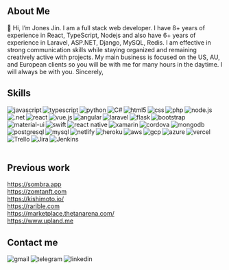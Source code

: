 ## About Me

👋 Hi, I’m Jones Jin.
I am a full stack web developer.
I have 8+ years of experience in React, TypeScript, Nodejs and also have 6+ years of experience in Laravel, ASP.NET, Django, MySQL, Redis. 
I am effective in strong communication skills while staying organized and remaining creatively active with projects.
My main business is focused on the US, AU, and European clients so you will be with me for many hours in the daytime.
I will always be with you. Sincerely,

## Skills
<img align="left" src="https://img.shields.io/badge/JavaScript-F7DF1E?style=for-the-badge&logo=javascript&logoColor=black" alt="javascript" />
<img align="left" src="https://img.shields.io/badge/TypeScript-007ACC?style=for-the-badge&logo=typescript&logoColor=white" alt="typescript" />
<img align="left" src="https://img.shields.io/badge/Python-3776AB?style=for-the-badge&logo=python&logoColor=white" alt="python" />
<img align="left" src="https://img.shields.io/badge/C%23-239120?style=for-the-badge&logo=c-sharp&logoColor=white" alt="C#" />
<img align="left" src="https://img.shields.io/badge/HTML5-E34F26?style=for-the-badge&logo=html5&logoColor=white" alt="html5" />
<img align="left" src="https://img.shields.io/badge/CSS-239120?&style=for-the-badge&logo=css3&logoColor=white" alt="css" />
<img align="left" src="https://img.shields.io/badge/PHP-777BB4?style=for-the-badge&logo=php&logoColor=white" alt="php" />
<img align="left" src="https://img.shields.io/badge/Node.js-43853D?style=for-the-badge&logo=node.js&logoColor=white" alt="node.js" />
<img align="left" src="https://img.shields.io/badge/.NET-5C2D91?style=for-the-badge&logo=.net&logoColor=white" alt=".net" />
<img align="left" src="https://img.shields.io/badge/React-20232A?style=for-the-badge&logo=react&logoColor=61DAFB" alt="react" />
<img align="left" src="https://img.shields.io/badge/Vue.js-35495E?style=for-the-badge&logo=vue.js&logoColor=4FC08D" alt="vue.js" />
<img align="left" src="https://img.shields.io/badge/Angular-DD0031?style=for-the-badge&logo=angular&logoColor=white" alt="angular" />
<img align="left" src="https://img.shields.io/badge/Laravel-FF2D20?style=for-the-badge&logo=laravel&logoColor=white" alt="laravel" />
<img align="left" src="https://img.shields.io/badge/Flask-000000?style=for-the-badge&logo=flask&logoColor=white" alt="flask" />
<img align="left" src="https://img.shields.io/badge/Bootstrap-563D7C?style=for-the-badge&logo=bootstrap&logoColor=white" alt="bootstrap" />
<img align="left" src="https://img.shields.io/badge/Material--UI-0081CB?style=for-the-badge&logo=material-ui&logoColor=white" alt="material-ui" />
<br/>

<img align="left" src="https://img.shields.io/badge/Swift-FA7343?style=for-the-badge&logo=swift&logoColor=white" alt="swift" />
<img align="left" src="https://img.shields.io/badge/React_Native-20232A?style=for-the-badge&logo=react&logoColor=61DAFB" alt="react native" />
<img align="left" src="https://img.shields.io/badge/Xamarin-3498DB?style=for-the-badge&logo=xamarin&logoColor=white" alt="xamarin" />
<img align="left" src="https://img.shields.io/badge/Cordova-35434F?style=for-the-badge&logo=apache-cordova&logoColor=E8E8E8" alt="cordova" />
<br/>

<img align="left" src="https://img.shields.io/badge/MongoDB-4EA94B?style=for-the-badge&logo=mongodb&logoColor=white" alt="mongodb" />
<img align="left" src="https://img.shields.io/badge/PostgreSQL-316192?style=for-the-badge&logo=postgresql&logoColor=white" alt="postgresql" />
<img align="left" src="https://img.shields.io/badge/MySQL-00000F?style=for-the-badge&logo=mysql&logoColor=white" alt="mysql" />
<br/>

<img align="left" src="https://img.shields.io/badge/Netlify-00C7B7?style=for-the-badge&logo=netlify&logoColor=white" alt="netlify" />
<img align="left" src="https://img.shields.io/badge/Heroku-430098?style=for-the-badge&logo=heroku&logoColor=white" alt="heroku" />
<img align="left" src="https://img.shields.io/badge/Amazon_AWS-232F3E?style=for-the-badge&logo=amazon-aws&logoColor=white" alt="aws" />
<img align="left" src="https://img.shields.io/badge/Google_Cloud-4285F4?style=for-the-badge&logo=google-cloud&logoColor=white" alt="gcp" />
<img align="left" src="https://img.shields.io/badge/Microsoft_Azure-0089D6?style=for-the-badge&logo=microsoft-azure&logoColor=white" alt="azure" />
<img align="left" src="https://img.shields.io/badge/Vercel-000000?style=for-the-badge&logo=vercel&logoColor=white" alt="vercel" />
<br/>

<img align="left" src="https://img.shields.io/badge/Trello-0052CC?style=for-the-badge&logo=trello&logoColor=white" alt="Trello" />
<img align="left" src="https://img.shields.io/badge/Jira-0052CC?style=for-the-badge&logo=Jira&logoColor=white" alt="Jira" />
<img align="left" src="https://img.shields.io/badge/Jenkins-D24939?style=for-the-badge&logo=Jenkins&logoColor=white" alt="Jenkins" />
<br/><br/>

## Previous work
https://sombra.app<br/>
https://zomtanft.com<br/>
https://kishimoto.io/<br/>
https://rarible.com<br/>
https://marketplace.thetanarena.com/<br/>
https://www.upland.me<br/>

## Contact me
<a href="gsjones0910@gmail.com" target="blank"><img align="left" src="https://img.shields.io/badge/Gmail-D14836?style=for-the-badge&logo=gmail&logoColor=white" alt="gmail" /></a>
<a href="https://t.me/jonesjin910" target="blank"><img align="left" src="https://img.shields.io/badge/Telegram-2CA5E0?style=for-the-badge&logo=telegram&logoColor=white" alt="telegram" /></a>
<a href="https://www.linkedin.com/in/jones-jin-0874621a9" target="blank"><img align="left" src="https://img.shields.io/badge/LinkedIn-0077B5?style=for-the-badge&logo=linkedin&logoColor=white" alt="linkedin" /></a>


<!---
gsjones910/gsjones910 is a ✨ special ✨ repository because its `README.md` (this file) appears on your GitHub profile.
You can click the Preview link to take a look at your changes.
--->
